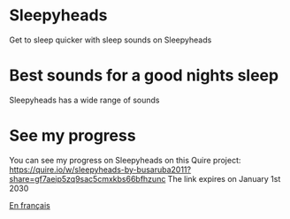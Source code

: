 # Sleepyheads
 Get to sleep quicker with sleep sounds on Sleepyheads

 # Best sounds for a good nights sleep
 Sleepyheads has a wide range of sounds
 
 # See my progress
 You can see my progress on Sleepyheads on this Quire project: https://quire.io/w/sleepyheads-by-busaruba2011?share=gf7aeip5zq9sac5cmxkbs66bfhzunc
 The link expires on January 1st 2030
 
 [En français](README_FR.md)
